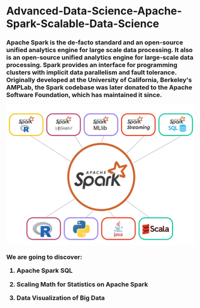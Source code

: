 # Advanced-Data-Science-Apache-Spark-Scalable-Data-Science

<h3>
Apache Spark is the de-facto standard and an open-source unified analytics engine for large scale data processing. It also is an open-source unified analytics engine for large-scale data processing. Spark provides an interface for programming clusters with implicit data parallelism and fault tolerance. Originally developed at the University of California, Berkeley's AMPLab, the Spark codebase was later donated to the Apache Software Foundation, which has maintained it since.
  

<p align="center">
<img src="https://github.com/kedibeki/Advanced-Data-Science-Apache-Spark-Scalable-Data-Science/blob/main/Spark.jpg" alt=""/>
</p>

We are going to discover:

1. Apache Spark SQL

2. Scaling Math for Statistics on Apache Spark

3. Data Visualization of Big Data

</h3>

